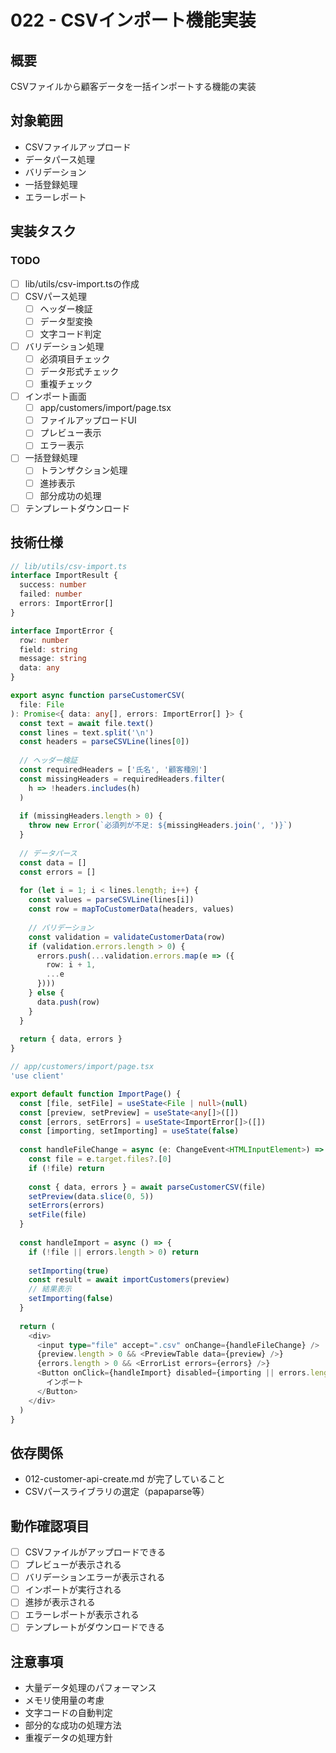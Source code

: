 # 022 - CSVインポート機能実装

## 概要
CSVファイルから顧客データを一括インポートする機能の実装

## 対象範囲
- CSVファイルアップロード
- データパース処理
- バリデーション
- 一括登録処理
- エラーレポート

## 実装タスク

### TODO
- [ ] lib/utils/csv-import.tsの作成
- [ ] CSVパース処理
  - [ ] ヘッダー検証
  - [ ] データ型変換
  - [ ] 文字コード判定
- [ ] バリデーション処理
  - [ ] 必須項目チェック
  - [ ] データ形式チェック
  - [ ] 重複チェック
- [ ] インポート画面
  - [ ] app/customers/import/page.tsx
  - [ ] ファイルアップロードUI
  - [ ] プレビュー表示
  - [ ] エラー表示
- [ ] 一括登録処理
  - [ ] トランザクション処理
  - [ ] 進捗表示
  - [ ] 部分成功の処理
- [ ] テンプレートダウンロード

## 技術仕様
```typescript
// lib/utils/csv-import.ts
interface ImportResult {
  success: number
  failed: number
  errors: ImportError[]
}

interface ImportError {
  row: number
  field: string
  message: string
  data: any
}

export async function parseCustomerCSV(
  file: File
): Promise<{ data: any[], errors: ImportError[] }> {
  const text = await file.text()
  const lines = text.split('\n')
  const headers = parseCSVLine(lines[0])
  
  // ヘッダー検証
  const requiredHeaders = ['氏名', '顧客種別']
  const missingHeaders = requiredHeaders.filter(
    h => !headers.includes(h)
  )
  
  if (missingHeaders.length > 0) {
    throw new Error(`必須列が不足: ${missingHeaders.join(', ')}`)
  }
  
  // データパース
  const data = []
  const errors = []
  
  for (let i = 1; i < lines.length; i++) {
    const values = parseCSVLine(lines[i])
    const row = mapToCustomerData(headers, values)
    
    // バリデーション
    const validation = validateCustomerData(row)
    if (validation.errors.length > 0) {
      errors.push(...validation.errors.map(e => ({
        row: i + 1,
        ...e
      })))
    } else {
      data.push(row)
    }
  }
  
  return { data, errors }
}

// app/customers/import/page.tsx
'use client'

export default function ImportPage() {
  const [file, setFile] = useState<File | null>(null)
  const [preview, setPreview] = useState<any[]>([])
  const [errors, setErrors] = useState<ImportError[]>([])
  const [importing, setImporting] = useState(false)
  
  const handleFileChange = async (e: ChangeEvent<HTMLInputElement>) => {
    const file = e.target.files?.[0]
    if (!file) return
    
    const { data, errors } = await parseCustomerCSV(file)
    setPreview(data.slice(0, 5))
    setErrors(errors)
    setFile(file)
  }
  
  const handleImport = async () => {
    if (!file || errors.length > 0) return
    
    setImporting(true)
    const result = await importCustomers(preview)
    // 結果表示
    setImporting(false)
  }
  
  return (
    <div>
      <input type="file" accept=".csv" onChange={handleFileChange} />
      {preview.length > 0 && <PreviewTable data={preview} />}
      {errors.length > 0 && <ErrorList errors={errors} />}
      <Button onClick={handleImport} disabled={importing || errors.length > 0}>
        インポート
      </Button>
    </div>
  )
}
```

## 依存関係
- 012-customer-api-create.md が完了していること
- CSVパースライブラリの選定（papaparse等）

## 動作確認項目
- [ ] CSVファイルがアップロードできる
- [ ] プレビューが表示される
- [ ] バリデーションエラーが表示される
- [ ] インポートが実行される
- [ ] 進捗が表示される
- [ ] エラーレポートが表示される
- [ ] テンプレートがダウンロードできる

## 注意事項
- 大量データ処理のパフォーマンス
- メモリ使用量の考慮
- 文字コードの自動判定
- 部分的な成功の処理方法
- 重複データの処理方針